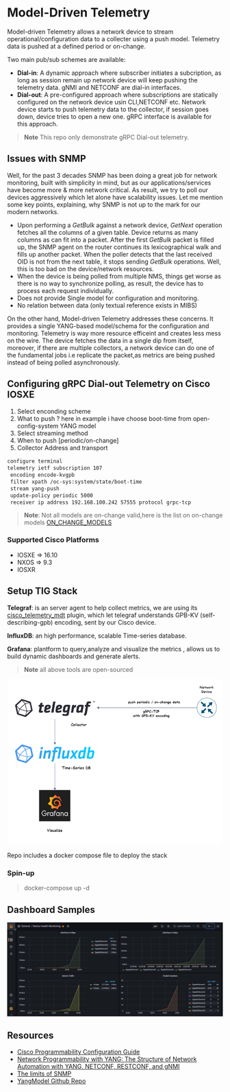 # Model-Driven Telemetry

Model-driven Telemetry allows a network device to stream operational/configuration data to a collecter using a push model.
Telemetry data is pushed at a defined period or on-change.

Two main pub/sub schemes are available:
  - **Dial-in**: A dynamic approach where subscriber initiates a subcription, as long as session remain up network device will keep pushing the telemetry data. gNMI and NETCONF are dial-in interfaces.
  - **Dial-out**: A pre-configured approach where subscriptions are statically configured on the network device usin CLI,NETCONF etc. Network device starts to push telemetry data to the collector, if session goes down, device tries to open a new one.
  gRPC interface is available for this approach.


> **Note**
> This repo only demonstrate gRPC Dial-out telemetry.

## Issues with SNMP

Well, for the past 3 decades SNMP has been doing a great job for network monitoring, built with simplicity in mind, but as our applications/services have become more & more network critical. As result, we try to poll our devices aggressively which let alone have scalability issues. Let me mention some key points, explaining, why SNMP is not up to the mark for our modern networks.


- Upon performing a _GetBulk_ against a network device, _GetNext_ operation fetches all the columns of a given table. Device returns as many columns as can fit into a packet. After the first _GetBulk_ packet is filled up, the SNMP agent on the router
continues its lexicographical walk and fills up another packet.
When the poller detects that the last received OID is not from the next table, it stops sending _GetBulk_ operations.
Well, this is too bad on the device/network resources.
- When the device is being polled from multiple NMS, things get worse as there is no way to synchronize polling, as result, the device has to process each request individually.
- Does not provide Single model for configuration and monitoring.
- No relation between data (only textual reference exists in MIBS)


On the other hand, Model-driven Telemetry addresses these concerns. It provides a single YANG-based model/schema for the configuration and monitoring.
Telemetry is way more resource efficeint and creates less mess on the wire.
The device fetches the data in a single dip from itself, moreover, if there are multiple collectors, a network device can do one of the fundamental jobs i.e replicate the packet,as metrics are being pushed instead of being polled asynchronously.

## Configuring gRPC Dial-out Telemetry on Cisco IOSXE

1. Select enconding scheme
2. What to push ? here in example i have choose boot-time from open-config-system YANG model 
3. Select streaming method
4. When to push [periodic/on-change]
5. Collector Address and transport

```
configure terminal
telemetry ietf subscription 107
 encoding encode-kvgpb                                         
 filter xpath /oc-sys:system/state/boot-time 
 stream yang-push
 update-policy periodic 5000
 receiver ip address 192.168.100.242 57555 protocol grpc-tcp
```

> **Note**:
> Not all models are on-change valid,here is the list on on-change models [ON_CHANGE_MODELS](https://github.com/YangModels/yang/blob/main/vendor/cisco/xe/1711/ON_CHANGE_MODELS/ON_CHANGE_MODELS.MD)

### Supported Cisco Platforms
  - IOSXE => 16.10
  - NXOS  => 9.3
  - IOSXR

## Setup TIG Stack 


**Telegraf**: is an server agent to help collect metrics, we are using its [cisco_telemetry_mdt](https://github.com/influxdata/telegraf/blob/release-1.23/plugins/inputs/cisco_telemetry_mdt/README.md)
plugin, which let telegraf understands GPB-KV (self-describing-gpb) encoding, sent by our Cisco device.

**InfluxDB**: an high performance, scalable Time-series database.

**Grafana**: plantform to query,analyze and visualize the metrics , allows us to build dynamic dashboards and generate alerts.


> **Note**
> all above tools are open-sourced


![Diagram](./diagram.png)

Repo includes a docker compose file to deploy the stack

### Spin-up 

> docker-compose up -d

## Dashboard Samples

![Interfaces](./interfaces.jpg)

## Resources

- [Cisco Programmability Configuration Guide](https://www.cisco.com/c/en/us/td/docs/ios-xml/ios/prog/configuration/1612/b_1612_programmability_cg/model_driven_telemetry.html)
- [Network Programmability with YANG: The Structure of Network Automation with YANG, NETCONF, RESTCONF, and gNMI](https://www.amazon.com/Network-Programmability-YANG-Modeling-driven-Management/dp/0135180392)
- [The limits of SNMP](https://blogs.cisco.com/sp/the-limits-of-snmp)
- [YangModel Github Repo](https://github.com/YangModels/yang)


